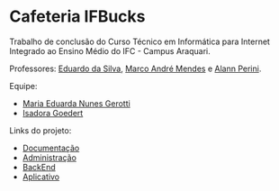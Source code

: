 # Cafeteria IFBucks 
Trabalho de conclusão do Curso Técnico em Informática para Internet Integrado ao Ensino Médio do IFC - Campus Araquari.

Professores: [Eduardo da Silva](https://github.com/eduardo-da-silva), [Marco André Mendes](https://github.com/marrcandre) e [Alann Perini](https://github.com/AlannKPerini).

Equipe:
- [Maria Eduarda Nunes Gerotti](https://github.com/mariagerotti)
- [Isadora Goedert](https://github.com/isagrt)

Links do projeto:

-  [Documentação](https://github.com/IFBucks/pi_IFbucks )
-  [Administração](https://github.com/IFBucks/ifbucks-front)
-  [BackEnd](https://github.com/IFBucks/ifbucksDjango)
-  [Aplicativo](https://github.com/IFBucks/IFBUCKS-Mobile)   
